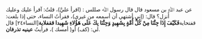 عن عبد ﷲ بن مسعود قال قال رسول ﷲ صللس : (اقرأ عليَّ)، قلتُ: آقرأ عليك وعليك أُنزل؟ قال: (إني أشتهي أن أسمعه من غيري)، فقرأتُ النساء، حتى إذا بلغت: قفتحاية**فَكَيْفَ إِذَا جِئْنَا مِنْ كُلِّ أُمَّةٍ بِشَهِيدٍ وَجِئْنَا بِكَ عَلَى هَؤُلاءِ شَهِيدا ققفلاية**[النساء۲٤] قال لي: (كف) أو( أمسك )، فرأيتُ **عينيه تذرفان**.